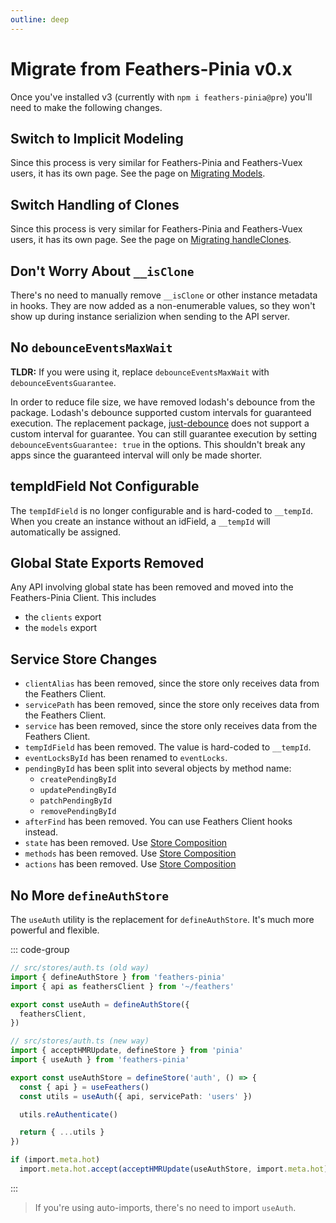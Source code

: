 ```yaml
---
outline: deep
---
```


<script setup>
import Badge from '../components/Badge.vue'
import BlockQuote from '../components/BlockQuote.vue'
</script>

# Migrate from Feathers-Pinia v0.x

Once you've installed v3 (currently with `npm i feathers-pinia@pre`) you'll need to make the following changes.

## Switch to Implicit Modeling

Since this process is very similar for Feathers-Pinia and Feathers-Vuex users, it has its own page. See the page on
[Migrating Models](/migrate/models).

## Switch Handling of Clones

Since this process is very similar for Feathers-Pinia and Feathers-Vuex users, it has its own page. See the page on
[Migrating handleClones](/migrate/handle-clones).

## Don't Worry About `__isClone`

There's no need to manually remove `__isClone` or other instance metadata in hooks. They are now added as a
non-enumerable values, so they won't show up during instance serializion when sending to the API server.

## No `debounceEventsMaxWait`

**TLDR:** If you were using it, replace `debounceEventsMaxWait` with `debounceEventsGuarantee`.

In order to reduce file size, we have removed lodash's debounce from the package.  Lodash's debounce supported custom
intervals for guaranteed execution.  The replacement package, [just-debounce](https://npmjs.com/package/just-debounce)
does not support a custom interval for guarantee. You can still guarantee execution by setting
`debounceEventsGuarantee: true` in the options.  This shouldn't break any apps since the guaranteed interval will only
be made shorter.

## tempIdField Not Configurable

The `tempIdField` is no longer configurable and is hard-coded to `__tempId`. When you create an instance without an
idField, a `__tempId` will automatically be assigned.

## Global State Exports Removed

Any API involving global state has been removed and moved into the Feathers-Pinia Client. This includes

- the `clients` export
- the `models` export

## Service Store Changes

- `clientAlias` has been removed, since the store only receives data from the Feathers Client.
- `servicePath` has been removed, since the store only receives data from the Feathers Client.
- `service` has been removed, since the store only receives data from the Feathers Client.
- `tempIdField` has been removed. The value is hard-coded to `__tempId`.
- `eventLocksById` has been renamed to `eventLocks`.
- `pendingById` has been split into several objects by method name:
  - `createPendingById`
  - `updatePendingById`
  - `patchPendingById`
  - `removePendingById`
- `afterFind` has been removed. You can use Feathers Client hooks instead.
- `state` has been removed. Use [Store Composition](/guide/common-patterns#custom-pinia-stores)
- `methods` has been removed. Use [Store Composition](/guide/common-patterns#custom-pinia-stores)
- `actions` has been removed. Use [Store Composition](/guide/common-patterns#custom-pinia-stores)

## No More `defineAuthStore`

The `useAuth` utility is the replacement for `defineAuthStore`.  It's much more powerful and flexible.

::: code-group

```ts [defineAuthStore (old)]
// src/stores/auth.ts (old way)
import { defineAuthStore } from 'feathers-pinia'
import { api as feathersClient } from '~/feathers'

export const useAuth = defineAuthStore({
  feathersClient,
})
```

```ts [useAuth (new)]
// src/stores/auth.ts (new way)
import { acceptHMRUpdate, defineStore } from 'pinia'
import { useAuth } from 'feathers-pinia'

export const useAuthStore = defineStore('auth', () => {
  const { api } = useFeathers()
  const utils = useAuth({ api, servicePath: 'users' })

  utils.reAuthenticate()

  return { ...utils }
})

if (import.meta.hot)
  import.meta.hot.accept(acceptHMRUpdate(useAuthStore, import.meta.hot))
```

:::

<BlockQuote type="info">

If you're using auto-imports, there's no need to import `useAuth`.

</BlockQuote>
